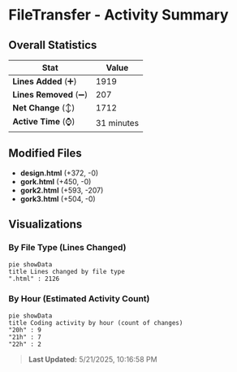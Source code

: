 # FileTransfer - Activity Summary 

## Overall Statistics

| Stat                   | Value                                                             |
| ---------------------- | ----------------------------------------------------------------- |
| **Lines Added** (➕)   | 1919                                          |
| **Lines Removed** (➖) | 207                                        |
| **Net Change** (↕)    | 1712                |
| **Active Time** (⌚)   | 31 minutes |


## Modified Files
- **design.html** (+372, -0)
- **gork.html** (+450, -0)
- **gork2.html** (+593, -207)
- **gork3.html** (+504, -0)

## Visualizations

### By File Type (Lines Changed)

```mermaid
pie showData
title Lines changed by file type
".html" : 2126
```

### By Hour (Estimated Activity Count)

```mermaid
pie showData
title Coding activity by hour (count of changes)
"20h" : 9
"21h" : 7
"22h" : 2
```


> **Last Updated:** 5/21/2025, 10:16:58 PM